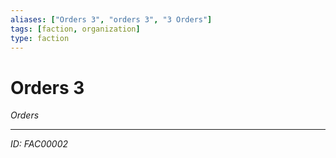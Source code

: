 ```yaml
---
aliases: ["Orders 3", "orders 3", "3 Orders"]
tags: [faction, organization]
type: faction
---
```


# Orders 3

*Orders*

---
*ID: FAC00002*